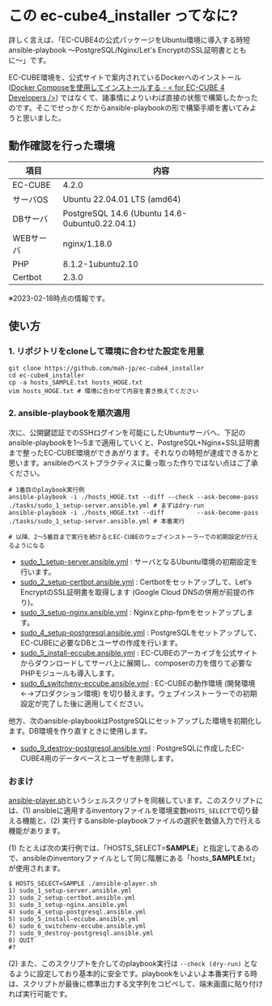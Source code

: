 # この ec-cube4_installer ってなに?

詳しく言えば、「EC-CUBE4の公式パッケージをUbuntu環境に導入する時短ansible-playbook 〜PostgreSQL/Nginx/Let's EncryptのSSL証明書とともに〜」です。

EC-CUBE環境を、公式サイトで案内されているDockerへのインストール ([Docker Composeを使用してインストールする \- < for EC\-CUBE 4 Developers />](https://doc4.ec-cube.net/quickstart/docker_compose_install)) ではなくて、諸事情によりいわば直接の状態で構築したかったのです。そこでせっかくだからansible-playbookの形で構築手順を書いてみようと思いました。

## 動作確認を行った環境

|項目|内容|
|---|---|
|EC-CUBE|4.2.0|
|サーバOS|Ubuntu 22.04.01 LTS (amd64)|
|DBサーバ|PostgreSQL 14.6 (Ubuntu 14.6-0ubuntu0.22.04.1)|
|WEBサーバ|nginx/1.18.0|
|PHP|8.1.2-1ubuntu2.10|
|Certbot|2.3.0|

※2023-02-18時点の情報です。

## 使い方

### 1. リポジトリをcloneして環境に合わせた設定を用意

```
git clone https://github.com/mah-jp/ec-cube4_installer
cd ec-cube4_installer
cp -a hosts_SAMPLE.txt hosts_HOGE.txt
vim hosts_HOGE.txt # 環境に合わせて内容を書き換えてください
```

### 2. ansible-playbookを順次適用

次に、公開鍵認証でのSSHログインを可能にしたUbuntuサーバへ、下記のansible-playbookを1〜5まで適用していくと、PostgreSQL+Nginx+SSL証明書まで整ったEC-CUBE環境ができあがります。それなりの時短が達成できるかと思います。ansibleのベストプラクティスに乗っ取った作りではない点はご了承ください。

```
# 1番目のplaybook実行例
ansible-playbook -i ./hosts_HOGE.txt --diff --check --ask-become-pass ./tasks/sudo_1_setup-server.ansible.yml # まずはdry-run
ansible-playbook -i ./hosts_HOGE.txt --diff         --ask-become-pass ./tasks/sudo_1_setup-server.ansible.yml # 本番実行

# 以降、2〜5番目まで実行を続けるとEC-CUBEのウェブインストーラーでの初期設定が行えるようになる
```

- [sudo_1_setup-server.ansible.yml](tasks/sudo_1_setup-server.ansible.yml) : サーバとなるUbuntu環境の初期設定を行います。
- [sudo_2_setup-certbot.ansible.yml](tasks/sudo_2_setup-certbot.ansible.yml) : Certbotをセットアップして、Let's EncryptのSSL証明書を取得します (Google Cloud DNSの併用が前提の作り)。
- [sudo_3_setup-nginx.ansible.yml](tasks/sudo_3_setup-nginx.ansible.yml) : Nginxとphp-fpmをセットアップします。
- [sudo_4_setup-postgresql.ansible.yml](tasks/sudo_4_setup-postgresql.ansible.yml) : PostgreSQLをセットアップして、EC-CUBEに必要なDBとユーザの作成を行います。
- [sudo_5_install-eccube.ansible.yml](tasks/sudo_5_install-eccube.ansible.yml) : EC-CUBEのアーカイブを公式サイトからダウンロードしてサーバ上に展開し、composerの力を借りて必要なPHPモジュールも導入します。
- [sudo_6_switchenv-eccube.ansible.yml](tasks/sudo_6_switchenv-eccube.ansible.yml) : EC-CUBEの動作環境 (開発環境←→プロダクション環境) を切り替えます。ウェブインストーラーでの初期設定が完了した後に適用してください。

他方、次のansible-playbookはPostgreSQLにセットアップした環境を初期化します。DB環境を作り直すときに使用します。

- [sudo_9_destroy-postgresql.ansible.yml](tasks/sudo_9_destroy-postgresql.ansible.yml) : PostgreSQLに作成したEC-CUBE4用のデータベースとユーザを削除します。

### おまけ

[ansible-player.sh](ansible-player.sh)というシェルスクリプトを同梱しています。このスクリプトには、(1) ansibleに適用するinventoryファイルを環境変数`HOSTS_SELECT`で切り替える機能と、(2) 実行するansible-playbookファイルの選択を数値入力で行える機能があります。

(1) たとえば次の実行例では、「HOSTS_SELECT=**SAMPLE**」と指定してあるので、ansibleのinventoryファイルとして同じ階層にある「hosts_**SAMPLE**.txt」が使用されます。
```
$ HOSTS_SELECT=SAMPLE ./ansible-player.sh
1) sudo_1_setup-server.ansible.yml
2) sudo_2_setup-certbot.ansible.yml
3) sudo_3_setup-nginx.ansible.yml
4) sudo_4_setup-postgresql.ansible.yml
5) sudo_5_install-eccube.ansible.yml
6) sudo_6_switchenv-eccube.ansible.yml
7) sudo_9_destroy-postgresql.ansible.yml
8) QUIT
#?
```

(2) また、このスクリプトを介してのplaybook実行は `--check (dry-run)` となるように設定しており基本的に安全です。playbookをいよいよ本番実行する時は、スクリプトが最後に標準出力する文字列をコピペして、端末画面に貼り付ければ実行可能です。
